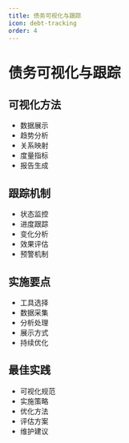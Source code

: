 ```yaml
---
title: 债务可视化与跟踪
icon: debt-tracking
order: 4
---
```


# 债务可视化与跟踪

## 可视化方法
- 数据展示
- 趋势分析
- 关系映射
- 度量指标
- 报告生成

## 跟踪机制
- 状态监控
- 进度跟踪
- 变化分析
- 效果评估
- 预警机制

## 实施要点
- 工具选择
- 数据采集
- 分析处理
- 展示方式
- 持续优化

## 最佳实践
- 可视化规范
- 实施策略
- 优化方法
- 评估方案
- 维护建议
